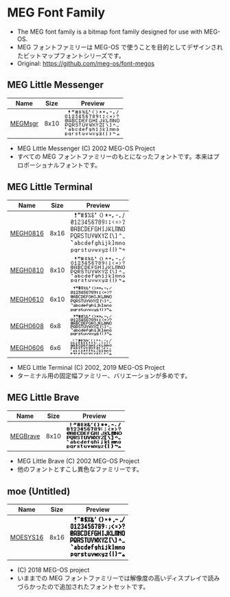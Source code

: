 # MEG Font Family

* The MEG font family is a bitmap font family designed for use with MEG-OS.
* MEG フォントファミリーは MEG-OS で使うことを目的としてデザインされたビットマップフォントシリーズです。
* Original: https://github.com/meg-os/font-megos

## MEG Little Messenger

| Name                                                                                                                   | Size | Preview                        |
| ---------------------------------------------------------------------------------------------------------------------- | ---- | ------------------------------ |
| [MEGMsgr](https://nerry.jp/fedit95/src/#https://raw.githubusercontent.com/meg-os/font-megos/master/fontx2/megmsgr.fnt) | 8x10 | ![Preview](images/megmsgr.png) |

* MEG Little Messenger (C) 2002 MEG-OS Project
* すべての MEG フォントファミリーのもとになったフォントです。本来はプロポーショナルフォントです。

## MEG Little Terminal

| Name                                                                                                                     | Size | Preview                         |
| ------------------------------------------------------------------------------------------------------------------------ | ---- | ------------------------------- |
| [MEGH0816](https://nerry.jp/fedit95/src/#https://raw.githubusercontent.com/meg-os/font-megos/master/fontx2/megh0816.fnt) | 8x16 | ![Preview](images/megh0816.png) |
| [MEGH0810](https://nerry.jp/fedit95/src/#https://raw.githubusercontent.com/meg-os/font-megos/master/fontx2/megh0810.fnt) | 8x10 | ![Preview](images/megh0810.png) |
| [MEGH0610](https://nerry.jp/fedit95/src/#https://raw.githubusercontent.com/meg-os/font-megos/master/fontx2/megh0610.fnt) | 6x10 | ![Preview](images/megh0610.png) |
| [MEGH0608](https://nerry.jp/fedit95/src/#https://raw.githubusercontent.com/meg-os/font-megos/master/fontx2/megh0608.fnt) | 6x8  | ![Preview](images/megh0608.png) |
| [MEGH0606](https://nerry.jp/fedit95/src/#https://raw.githubusercontent.com/meg-os/font-megos/master/fontx2/megh0606.fnt) | 6x6  | ![Preview](images/megh0606.png) |

* MEG Little Terminal (C) 2002, 2019 MEG-OS Project
* ターミナル用の固定幅ファミリー、バリエーションが多めです。

## MEG Little Brave

| Name                                                                                                                     | Size | Preview                         |
| ------------------------------------------------------------------------------------------------------------------------ | ---- | ------------------------------- |
| [MEGBrave](https://nerry.jp/fedit95/src/#https://raw.githubusercontent.com/meg-os/font-megos/master/fontx2/megbrave.fnt) | 8x10 | ![Preview](images/megbrave.png) |

* MEG Little Brave (C) 2002 MEG-OS Project
* 他のフォントとすこし異色なファミリーです。

## moe (Untitled)

| Name                                                                                                                     | Size | Preview                         |
| ------------------------------------------------------------------------------------------------------------------------ | ---- | ------------------------------- |
| [MOESYS16](https://nerry.jp/fedit95/src/#https://raw.githubusercontent.com/meg-os/font-megos/master/fontx2/moesys16.fnt) | 8x16 | ![Preview](images/moesys16.png) |

* (C) 2018 MEG-OS project
* いままでの MEG フォントファミリーでは解像度の高いディスプレイで読みづらかったので追加されたフォントセットです。
